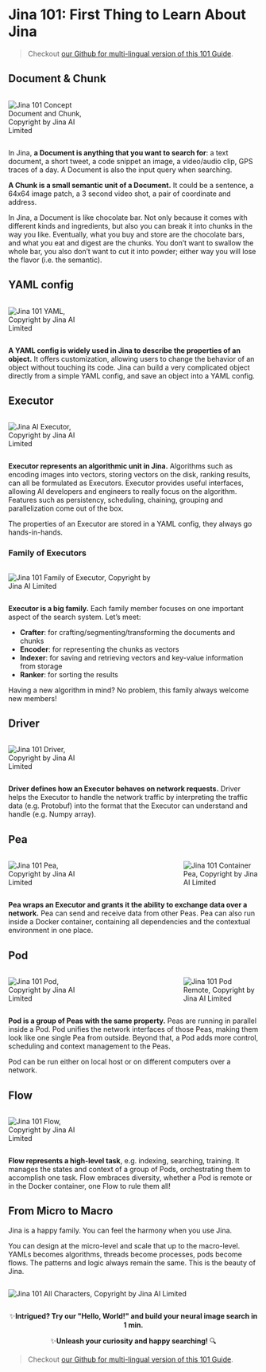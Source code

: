 # Jina 101: First Thing to Learn About Jina

> Checkout [our Github for multi-lingual version of this 101 Guide](https://github.com/jina-ai/jina/blob/master/docs/chapters/101/).

## Document & Chunk

<span style="display: inline-block; width: 30%;">

![Jina 101 Concept Document and Chunk, Copyright by Jina AI Limited](./img/ILLUS1.png)

</span>


In Jina, **a Document is anything that you want to search for**: a text document, a short tweet, a code snippet an image, a video/audio clip, GPS traces of a day. A Document is also the input query when searching.

**A Chunk is a small semantic unit of a Document.** It could be a sentence, a 64x64 image patch, a 3 second video shot, a pair of coordinate and address. 

In Jina, a Document is like chocolate bar. Not only because it comes with different kinds and ingredients, but also you can break it into chunks in the way you like. Eventually, what you buy and store are the chocolate bars, and what you eat and digest are the chunks. You don’t want to swallow the whole bar, you also don’t want to cut it into powder; either way you will lose the flavor (i.e. the semantic).


## YAML config

<span style="display: inline-block; width: 30%;">

![Jina 101 YAML, Copyright by Jina AI Limited](./img/ILLUS2.png)

</span>

**A YAML config is widely used in Jina to describe the properties of an object.** It offers customization, allowing users to change the behavior of an object without touching its code. Jina can build a very complicated object directly from a simple YAML config, and save an object into a YAML config.


## Executor

<span style="display: inline-block; width: 30%;">

![Jina AI Executor, Copyright by Jina AI Limited](./img/ILLUS3.png)

</span>


**Executor represents an algorithmic unit in Jina.** Algorithms such as encoding images into vectors, storing vectors on the disk, ranking results, can all be formulated as Executors. Executor provides useful interfaces, allowing AI developers and engineers to really focus on the algorithm. Features such as persistency, scheduling, chaining, grouping and parallelization come out of the box.

The properties of an Executor are stored in a YAML config, they always go hands-in-hands.


### Family of Executors


<span style="display: inline-block; width: 60%;">

![Jina 101 Family of Executor, Copyright by Jina AI Limited](./img/ILLUS4.png)

</span>


**Executor is a big family.** Each family member focuses on one important aspect of the search system. Let’s meet:
- **Crafter**: for crafting/segmenting/transforming the documents and chunks
- **Encoder**: for representing the chunks as vectors
- **Indexer**: for saving and retrieving vectors and key-value information from storage
- **Ranker**: for sorting the results

Having a new algorithm in mind? No problem, this family always welcome new members!


## Driver

<span style="display: inline-block; width: 30%;">

![Jina 101 Driver, Copyright by Jina AI Limited](./img/ILLUS5.png)

</span>


**Driver defines how an Executor behaves on network requests.** Driver helps the Executor to handle the network traffic by interpreting the traffic data (e.g. Protobuf) into the format that the Executor can understand and handle (e.g. Numpy array).




## Pea

<span style="display: inline-block; width: 30%;">

![Jina 101 Pea, Copyright by Jina AI Limited](./img/ILLUS6.png)

</span>

<span style="display: inline-block; width: 30%; float:right" >

![Jina 101 Container Pea, Copyright by Jina AI Limited](./img/ILLUS7.png)

</span>

**Pea wraps an Executor and grants it the ability to exchange data over a network.** Pea can send and receive data from other Peas. Pea can also run inside a Docker container, containing all dependencies and the contextual environment in one place.








## Pod


<span style="display: inline-block; width: 30%;">

![Jina 101 Pod, Copyright by Jina AI Limited](./img/ILLUS8.png)

</span>

<span style="display: inline-block; width: 30%; float:right">

![Jina 101 Pod Remote, Copyright by Jina AI Limited](./img/ILLUS9.png)

</span>


**Pod is a group of Peas with the same property.** Peas are running in parallel inside a Pod. Pod unifies the network interfaces of those Peas, making them look like one single Pea from outside. Beyond that, a Pod adds more control, scheduling and context management to the Peas.

Pod can be run either on local host or on different computers over a network. 




## Flow



<span style="display: inline-block; width: 30%;">

![Jina 101 Flow, Copyright by Jina AI Limited](./img/ILLUS10.png)

</span>



**Flow represents a high-level task**, e.g. indexing, searching, training. It manages the states and context of a group of Pods, orchestrating them to accomplish one task. Flow embraces diversity, whether a Pod is remote or in the Docker container, one Flow to rule them all!




## From Micro to Macro


Jina is a happy family. You can feel the harmony when you use Jina. 

You can design at the micro-level and scale that up to the macro-level. YAMLs becomes algorithms, threads become processes, pods become flows. The patterns and logic always remain the same. This is the beauty of Jina. 

<span style="display: inline-block; width: 80%;">

![Jina 101 All Characters, Copyright by Jina AI Limited](./img/ILLUS11.png)

</span>


<p align="center">
    ✨<b>Intrigued? Try our "Hello, World!" and build your neural image search in 1 min. </b>
</p>

<p align="center">
    ✨<b>Unleash your curiosity and happy searching! </b>🔍
</p>


> Checkout [our Github for multi-lingual version of this 101 Guide](https://github.com/jina-ai/jina/blob/master/docs/chapters/101/).



